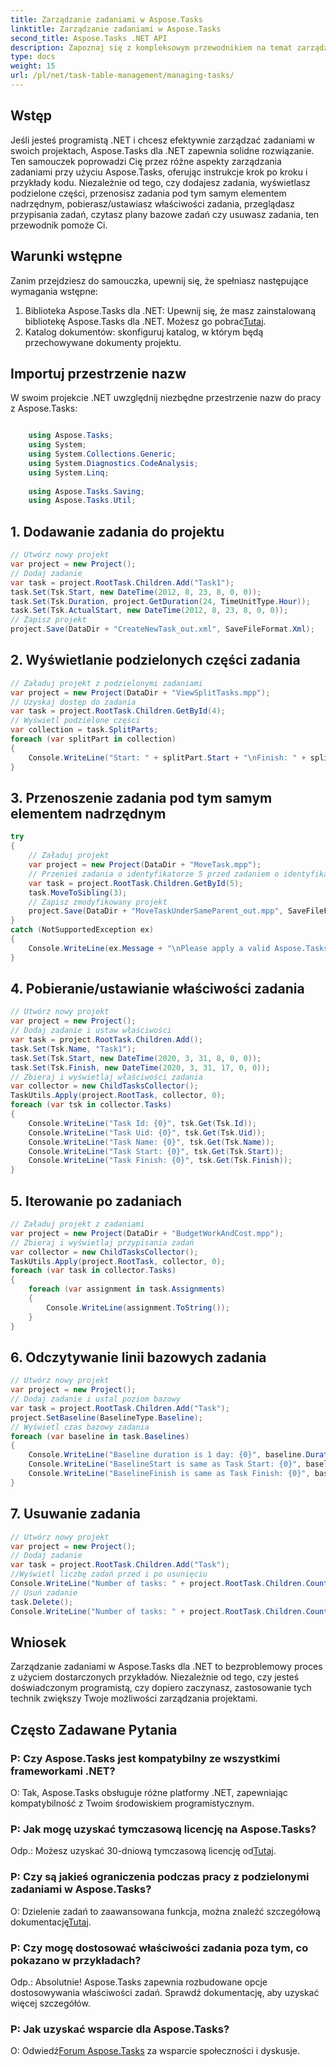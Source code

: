```yaml
---
title: Zarządzanie zadaniami w Aspose.Tasks
linktitle: Zarządzanie zadaniami w Aspose.Tasks
second_title: Aspose.Tasks .NET API
description: Zapoznaj się z kompleksowym przewodnikiem na temat zarządzania zadaniami za pomocą Aspose.Tasks dla .NET. Dowiedz się, jak dodawać, wyświetlać podzielone części, przenosić, pobierać/ustawiać właściwości i nie tylko.
type: docs
weight: 15
url: /pl/net/task-table-management/managing-tasks/
---
```

## Wstęp
Jeśli jesteś programistą .NET i chcesz efektywnie zarządzać zadaniami w swoich projektach, Aspose.Tasks dla .NET zapewnia solidne rozwiązanie. Ten samouczek poprowadzi Cię przez różne aspekty zarządzania zadaniami przy użyciu Aspose.Tasks, oferując instrukcje krok po kroku i przykłady kodu. Niezależnie od tego, czy dodajesz zadania, wyświetlasz podzielone części, przenosisz zadania pod tym samym elementem nadrzędnym, pobierasz/ustawiasz właściwości zadania, przeglądasz przypisania zadań, czytasz plany bazowe zadań czy usuwasz zadania, ten przewodnik pomoże Ci.
## Warunki wstępne
Zanim przejdziesz do samouczka, upewnij się, że spełniasz następujące wymagania wstępne:
1. Biblioteka Aspose.Tasks dla .NET: Upewnij się, że masz zainstalowaną bibliotekę Aspose.Tasks dla .NET. Możesz go pobrać[Tutaj](https://releases.aspose.com/tasks/net/).
2. Katalog dokumentów: skonfiguruj katalog, w którym będą przechowywane dokumenty projektu.
## Importuj przestrzenie nazw
W swoim projekcie .NET uwzględnij niezbędne przestrzenie nazw do pracy z Aspose.Tasks:
```csharp

    using Aspose.Tasks;
    using System;
    using System.Collections.Generic;
    using System.Diagnostics.CodeAnalysis;
    using System.Linq;
    
    using Aspose.Tasks.Saving;
    using Aspose.Tasks.Util;
```
## 1. Dodawanie zadania do projektu
```csharp
// Utwórz nowy projekt
var project = new Project();
// Dodaj zadanie
var task = project.RootTask.Children.Add("Task1");
task.Set(Tsk.Start, new DateTime(2012, 8, 23, 8, 0, 0));
task.Set(Tsk.Duration, project.GetDuration(24, TimeUnitType.Hour));
task.Set(Tsk.ActualStart, new DateTime(2012, 8, 23, 8, 0, 0));
// Zapisz projekt
project.Save(DataDir + "CreateNewTask_out.xml", SaveFileFormat.Xml);
```
## 2. Wyświetlanie podzielonych części zadania
```csharp
// Załaduj projekt z podzielonymi zadaniami
var project = new Project(DataDir + "ViewSplitTasks.mpp");
// Uzyskaj dostęp do zadania
var task = project.RootTask.Children.GetById(4);
// Wyświetl podzielone części
var collection = task.SplitParts;
foreach (var splitPart in collection)
{
    Console.WriteLine("Start: " + splitPart.Start + "\nFinish: " + splitPart.Finish + "\n");
}
```
## 3. Przenoszenie zadania pod tym samym elementem nadrzędnym
```csharp
try
{
    // Załaduj projekt
    var project = new Project(DataDir + "MoveTask.mpp");
    // Przenieś zadania o identyfikatorze 5 przed zadaniem o identyfikatorze 3
    var task = project.RootTask.Children.GetById(5);
    task.MoveToSibling(3);
    // Zapisz zmodyfikowany projekt
    project.Save(DataDir + "MoveTaskUnderSameParent_out.mpp", SaveFileFormat.Mpp);
}
catch (NotSupportedException ex)
{
    Console.WriteLine(ex.Message + "\nPlease apply a valid Aspose.Tasks License.");
}
```
## 4. Pobieranie/ustawianie właściwości zadania
```csharp
// Utwórz nowy projekt
var project = new Project();
// Dodaj zadanie i ustaw właściwości
var task = project.RootTask.Children.Add();
task.Set(Tsk.Name, "Task1");
task.Set(Tsk.Start, new DateTime(2020, 3, 31, 8, 0, 0));
task.Set(Tsk.Finish, new DateTime(2020, 3, 31, 17, 0, 0));
// Zbieraj i wyświetlaj właściwości zadania
var collector = new ChildTasksCollector();
TaskUtils.Apply(project.RootTask, collector, 0);
foreach (var tsk in collector.Tasks)
{
    Console.WriteLine("Task Id: {0}", tsk.Get(Tsk.Id));
    Console.WriteLine("Task Uid: {0}", tsk.Get(Tsk.Uid));
    Console.WriteLine("Task Name: {0}", tsk.Get(Tsk.Name));
    Console.WriteLine("Task Start: {0}", tsk.Get(Tsk.Start));
    Console.WriteLine("Task Finish: {0}", tsk.Get(Tsk.Finish));
}
```
## 5. Iterowanie po zadaniach
```csharp
// Załaduj projekt z zadaniami
var project = new Project(DataDir + "BudgetWorkAndCost.mpp");
// Zbieraj i wyświetlaj przypisania zadań
var collector = new ChildTasksCollector();
TaskUtils.Apply(project.RootTask, collector, 0);
foreach (var task in collector.Tasks)
{
    foreach (var assignment in task.Assignments)
    {
        Console.WriteLine(assignment.ToString());
    }
}
```
## 6. Odczytywanie linii bazowych zadania
```csharp
// Utwórz nowy projekt
var project = new Project();
// Dodaj zadanie i ustal poziom bazowy
var task = project.RootTask.Children.Add("Task");
project.SetBaseline(BaselineType.Baseline);
// Wyświetl czas bazowy zadania
foreach (var baseline in task.Baselines)
{
    Console.WriteLine("Baseline duration is 1 day: {0}", baseline.Duration.ToString().Equals("1 day"));
    Console.WriteLine("BaselineStart is same as Task Start: {0}", baseline.Start.Equals(task.Get(Tsk.Start)));
    Console.WriteLine("BaselineFinish is same as Task Finish: {0}", baseline.Finish.Equals(task.Get(Tsk.Finish)));
}
```
## 7. Usuwanie zadania
```csharp
// Utwórz nowy projekt
var project = new Project();
// Dodaj zadanie
var task = project.RootTask.Children.Add("Task");
//Wyświetl liczbę zadań przed i po usunięciu
Console.WriteLine("Number of tasks: " + project.RootTask.Children.Count);
// Usuń zadanie
task.Delete();
Console.WriteLine("Number of tasks: " + project.RootTask.Children.Count);
```
## Wniosek
Zarządzanie zadaniami w Aspose.Tasks dla .NET to bezproblemowy proces z użyciem dostarczonych przykładów. Niezależnie od tego, czy jesteś doświadczonym programistą, czy dopiero zaczynasz, zastosowanie tych technik zwiększy Twoje możliwości zarządzania projektami.
## Często Zadawane Pytania
### P: Czy Aspose.Tasks jest kompatybilny ze wszystkimi frameworkami .NET?
O: Tak, Aspose.Tasks obsługuje różne platformy .NET, zapewniając kompatybilność z Twoim środowiskiem programistycznym.
### P: Jak mogę uzyskać tymczasową licencję na Aspose.Tasks?
 Odp.: Możesz uzyskać 30-dniową tymczasową licencję od[Tutaj](https://purchase.aspose.com/temporary-license/).
### P: Czy są jakieś ograniczenia podczas pracy z podzielonymi zadaniami w Aspose.Tasks?
 O: Dzielenie zadań to zaawansowana funkcja, można znaleźć szczegółową dokumentację[Tutaj](https://reference.aspose.com/tasks/net/).
### P: Czy mogę dostosować właściwości zadania poza tym, co pokazano w przykładach?
Odp.: Absolutnie! Aspose.Tasks zapewnia rozbudowane opcje dostosowywania właściwości zadań. Sprawdź dokumentację, aby uzyskać więcej szczegółów.
### P: Jak uzyskać wsparcie dla Aspose.Tasks?
 O: Odwiedź[Forum Aspose.Tasks](https://forum.aspose.com/c/tasks/15) za wsparcie społeczności i dyskusje.